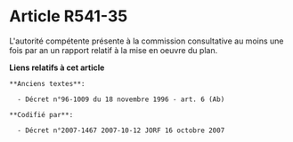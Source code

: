 # Article R541-35

L'autorité compétente présente à la commission consultative au moins une fois par an un rapport relatif à la mise en oeuvre
du plan.

**Liens relatifs à cet article**

	**Anciens textes**:

	  - Décret n°96-1009 du 18 novembre 1996 - art. 6 (Ab)

	**Codifié par**:

	  - Décret n°2007-1467 2007-10-12 JORF 16 octobre 2007
